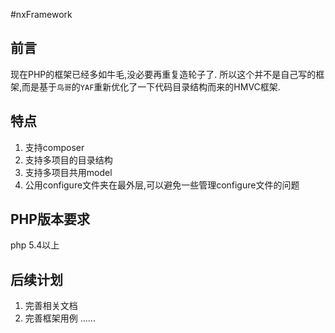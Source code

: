 #nxFramework

## 前言
现在PHP的框架已经多如牛毛,没必要再重复造轮子了.
所以这个并不是自己写的框架,而是基于`鸟哥`的`YAF`重新优化了一下代码目录结构而来的HMVC框架.

## 特点
1. 支持composer
2. 支持多项目的目录结构
3. 支持多项目共用model
4. 公用configure文件夹在最外层,可以避免一些管理configure文件的问题

## PHP版本要求
php 5.4以上

## 后续计划
1. 完善相关文档
2. 完善框架用例
......